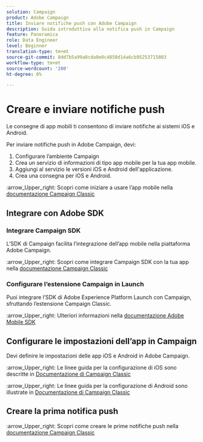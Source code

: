 ```yaml
---
solution: Campaign
product: Adobe Campaign
title: Inviare notifiche push con Adobe Campaign
description: Guida introduttiva alla notifica push in Campaign
feature: Panoramica
role: Data Engineer
level: Beginner
translation-type: tm+mt
source-git-commit: 8dd7b5a99a0cda0e0c4850d14a6cb95253715803
workflow-type: tm+mt
source-wordcount: '280'
ht-degree: 0%

---
```


# Creare e inviare notifiche push

Le consegne di app mobili ti consentono di inviare notifiche ai sistemi iOS e Android.

Per inviare notifiche push in Adobe Campaign, devi:

1. Configurare l’ambiente Campaign
1. Crea un servizio di informazioni di tipo app mobile per la tua app mobile.
1. Aggiungi al servizio le versioni iOS e Android dell&#39;applicazione.
1. Crea una consegna per iOS e Android.

:arrow_Upper_right: Scopri come iniziare a usare l’app mobile nella [documentazione Campaign Classic](https://experienceleague.adobe.com/docs/campaign-classic/using/sending-messages/sending-push-notifications/about-mobile-app-channel.html)

## Integrare con Adobe SDK

### Integrare Campaign SDK

L’SDK di Campaign facilita l’integrazione dell’app mobile nella piattaforma Adobe Campaign.

:arrow_Upper_right: Scopri come integrare Campaign SDK con la tua app nella [documentazione Campaign Classic](https://experienceleague.adobe.com/docs/campaign-classic/using/sending-messages/sending-push-notifications/integrating-campaign-sdk-into-the-mobile-application.html?lang=en#loading-campaign-sdk)

### Configurare l’estensione Campaign in Launch

Puoi integrare l’SDK di Adobe Experience Platform Launch con Campaign, sfruttando l’estensione Campaign Classic.

:arrow_Upper_right: Ulteriori informazioni nella [documentazione Adobe Mobile SDK](https://aep-sdks.gitbook.io/docs/using-mobile-extensions/adobe-campaignclassic)

## Configurare le impostazioni dell’app in Campaign

Devi definire le impostazioni delle app iOS e Android in Adobe Campaign.

:arrow_Upper_right: Le linee guida per la configurazione di iOS sono descritte in [Documentazione di Campaign Classic](https://experienceleague.adobe.com/docs/campaign-classic/using/sending-messages/sending-push-notifications/configure-the-mobile-app/configuring-the-mobile-application.html?lang=en#sending-messages)

:arrow_Upper_right: Le linee guida per la configurazione di Android sono illustrate in [Documentazione di Campaign Classic](https://experienceleague.adobe.com/docs/campaign-classic/using/sending-messages/sending-push-notifications/configure-the-mobile-app/configuring-the-mobile-application-android.html?lang=en#sending-messages)

## Creare la prima notifica push

:arrow_Upper_right: Scopri come creare le prime notifiche push nella [documentazione Campaign Classic](https://experienceleague.adobe.com/docs/campaign-classic/using/sending-messages/sending-push-notifications/creating-notifications.html?lang=en#sending-notifications-on-ios)
